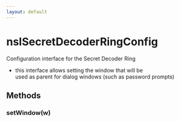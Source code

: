 ```yaml
---
layout: default
---
```


# nsISecretDecoderRingConfig #
  
Configuration interface for the Secret Decoder Ring  
 - this interface allows setting the window that will be  
   used as parent for dialog windows (such as password prompts)  
  

## Methods ##

### setWindow(w) ###
